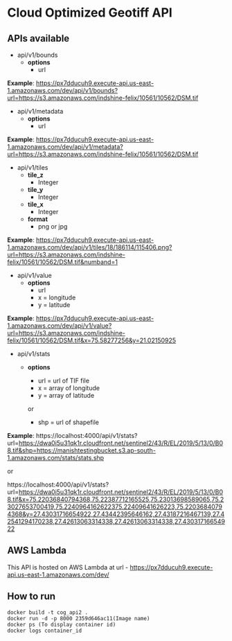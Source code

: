# Cloud Optimized Geotiff API

## APIs available
* api/v1/bounds
    * **options**
        * url
        
**Example**: https://px7dducuh9.execute-api.us-east-1.amazonaws.com/dev/api/v1/bounds?url=https://s3.amazonaws.com/indshine-felix/10561/10562/DSM.tif

* api/v1/metadata
    * **options**
        * url
        
**Example**: https://px7dducuh9.execute-api.us-east-1.amazonaws.com/dev/api/v1/metadata?url=https://s3.amazonaws.com/indshine-felix/10561/10562/DSM.tif

* api/v1/tiles
    * **tile_z**
        * Integer
    * **tile_y**
        * Integer
    * **tile_x**
        * Integer
    * **format**
        * png or jpg
        
**Example**: https://px7dducuh9.execute-api.us-east-1.amazonaws.com/dev/api/v1/tiles/18/186114/115406.png?url=https://s3.amazonaws.com/indshine-felix/10561/10562/DSM.tif&numband=1

* api/v1/value
    * **options**
        * url
        * x = longitude
        * y = latitude
        
**Example**: https://px7dducuh9.execute-api.us-east-1.amazonaws.com/dev/api/v1/value?url=https://s3.amazonaws.com/indshine-felix/10561/10562/DSM.tif&x=75.58277256&y=21.02150925

 * api/v1/stats
    * **options**
        * url = url of TIF file
        * x = array of longitude
        * y = array of latitude

        or 

        * shp = url of shapefile
        
**Example**: https://localhost:4000/api/v1/stats?url=https://dwa0i5u31qk1r.cloudfront.net/sentinel2/43/R/EL/2019/5/13/0/B08.tif&shp=https://manishtestingbucket.s3.ap-south-1.amazonaws.com/stats/stats.shp

or 

https://localhost:4000/api/v1/stats?url=https://dwa0i5u31qk1r.cloudfront.net/sentinel2/43/R/EL/2019/5/13/0/B08.tif&x=75.22036840794368,75.22387712165525,75.23013698589065,75.23027653700419,75.2240964162622375.22409641626223,75.22036840794368&y=27.43031716654922,27.43442395646162,27.43187216467139,27.42541294170238,27.42613063314338,27.42613063314338,27.43031716654922


 
## AWS Lambda
This API is hosted on AWS Lambda at url - https://px7dducuh9.execute-api.us-east-1.amazonaws.com/dev/

## How to run 
```
docker build -t cog_api2 .
docker run -d -p 8000 2359d646ac11(Image name)
docker ps (To display container id)
docker logs container_id
```
